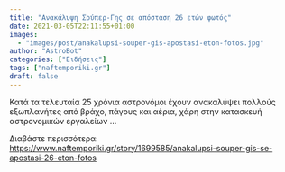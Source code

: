 ```yaml
---
title: "Ανακάλυψη Σούπερ-Γης σε απόσταση 26 ετών φωτός"
date: 2021-03-05T22:11:55+01:00
images:
  - "images/post/anakalupsi-souper-gis-apostasi-eton-fotos.jpg"
author: "AstroBot"
categories: ["Ειδήσεις"]
tags: ["naftemporiki.gr"]
draft: false
---
```


Κατά τα τελευταία 25 χρόνια αστρονόμοι έχουν ανακαλύψει πολλούς εξωπλανήτες από βράχο, πάγους και αέρια, χάρη στην κατασκευή αστρονομικών εργαλείων ...

Διαβάστε περισσότερα: https://www.naftemporiki.gr/story/1699585/anakalupsi-souper-gis-se-apostasi-26-eton-fotos
